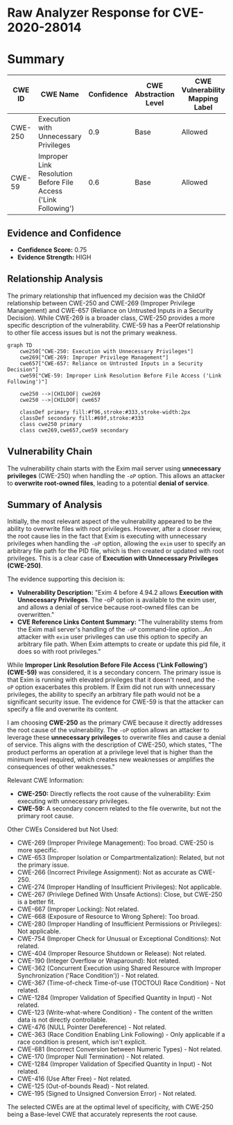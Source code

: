 # Raw Analyzer Response for CVE-2020-28014

# Summary

| CWE ID | CWE Name | Confidence | CWE Abstraction Level | CWE Vulnerability Mapping Label | CWE-Vulnerability Mapping Notes |
|---|---|---|---|---|---|
| CWE-250 | Execution with Unnecessary Privileges | 0.9 | Base | Allowed | Primary CWE |
| CWE-59 | Improper Link Resolution Before File Access ('Link Following') | 0.6 | Base | Allowed | Secondary Candidate |

## Evidence and Confidence

*   **Confidence Score:** 0.75
*   **Evidence Strength:** HIGH

## Relationship Analysis
The primary relationship that influenced my decision was the ChildOf relationship between CWE-250 and CWE-269 (Improper Privilege Management) and CWE-657 (Reliance on Untrusted Inputs in a Security Decision). While CWE-269 is a broader class, CWE-250 provides a more specific description of the vulnerability. CWE-59 has a PeerOf relationship to other file access issues but is not the primary weakness.

```mermaid
graph TD
    cwe250["CWE-250: Execution with Unnecessary Privileges"]
    cwe269["CWE-269: Improper Privilege Management"]
    cwe657["CWE-657: Reliance on Untrusted Inputs in a Security Decision"]
    cwe59["CWE-59: Improper Link Resolution Before File Access ('Link Following')"]

    cwe250 -->|CHILDOF| cwe269
    cwe250 -->|CHILDOF| cwe657

    classDef primary fill:#f96,stroke:#333,stroke-width:2px
    classDef secondary fill:#69f,stroke:#333
    class cwe250 primary
    class cwe269,cwe657,cwe59 secondary
```

## Vulnerability Chain
The vulnerability chain starts with the Exim mail server using **unnecessary privileges** (CWE-250) when handling the `-oP` option. This allows an attacker to **overwrite root-owned files**, leading to a potential **denial of service**.

## Summary of Analysis
Initially, the most relevant aspect of the vulnerability appeared to be the ability to overwrite files with root privileges. However, after a closer review, the root cause lies in the fact that Exim is executing with unnecessary privileges when handling the `-oP` option, allowing the `exim` user to specify an arbitrary file path for the PID file, which is then created or updated with root privileges. This is a clear case of **Execution with Unnecessary Privileges (CWE-250)**.

The evidence supporting this decision is:

*   **Vulnerability Description:** "Exim 4 before 4.94.2 allows **Execution with Unnecessary Privileges**. The -oP option is available to the exim user, and allows a denial of service because root-owned files can be overwritten."
*   **CVE Reference Links Content Summary:** "The vulnerability stems from the Exim mail server's handling of the `-oP` command-line option...An attacker with `exim` user privileges can use this option to specify an arbitrary file path. When Exim attempts to create or update this pid file, it does so with root privileges."

While **Improper Link Resolution Before File Access ('Link Following') (CWE-59)** was considered, it is a secondary concern. The primary issue is that Exim is running with elevated privileges that it doesn't need, and the `-oP` option exacerbates this problem. If Exim did not run with unnecessary privileges, the ability to specify an arbitrary file path would not be a significant security issue. The evidence for CWE-59 is that the attacker can specify a file and overwrite its content.

I am choosing **CWE-250** as the primary CWE because it directly addresses the root cause of the vulnerability. The `-oP` option allows an attacker to leverage these **unnecessary privileges** to overwrite files and cause a denial of service. This aligns with the description of CWE-250, which states, "The product performs an operation at a privilege level that is higher than the minimum level required, which creates new weaknesses or amplifies the consequences of other weaknesses."

Relevant CWE Information:

*   **CWE-250:** Directly reflects the root cause of the vulnerability: Exim executing with unnecessary privileges.
*   **CWE-59:** A secondary concern related to the file overwrite, but not the primary root cause.

Other CWEs Considered but Not Used:

*   CWE-269 (Improper Privilege Management): Too broad. CWE-250 is more specific.
*   CWE-653 (Improper Isolation or Compartmentalization): Related, but not the primary issue.
*   CWE-266 (Incorrect Privilege Assignment): Not as accurate as CWE-250.
*   CWE-274 (Improper Handling of Insufficient Privileges): Not applicable.
*   CWE-267 (Privilege Defined With Unsafe Actions): Close, but CWE-250 is a better fit.
*   CWE-667 (Improper Locking): Not related.
*   CWE-668 (Exposure of Resource to Wrong Sphere): Too broad.
*   CWE-280 (Improper Handling of Insufficient Permissions or Privileges): Not applicable.
*   CWE-754 (Improper Check for Unusual or Exceptional Conditions): Not related.
*   CWE-404 (Improper Resource Shutdown or Release): Not related.
*   CWE-190 (Integer Overflow or Wraparound): Not related.
*   CWE-362 (Concurrent Execution using Shared Resource with Improper Synchronization ('Race Condition')) - Not related.
*   CWE-367 (Time-of-check Time-of-use (TOCTOU) Race Condition) - Not related.
*   CWE-1284 (Improper Validation of Specified Quantity in Input) - Not related.
*   CWE-123 (Write-what-where Condition) - The content of the written data is not directly controllable.
*   CWE-476 (NULL Pointer Dereference) - Not related.
*   CWE-363 (Race Condition Enabling Link Following) - Only applicable if a race condition is present, which isn't explicit.
*   CWE-681 (Incorrect Conversion between Numeric Types) - Not related.
*   CWE-170 (Improper Null Termination) - Not related.
*   CWE-1284 (Improper Validation of Specified Quantity in Input) - Not related.
*   CWE-416 (Use After Free) - Not related.
*   CWE-125 (Out-of-bounds Read) - Not related.
*   CWE-195 (Signed to Unsigned Conversion Error) - Not related.

The selected CWEs are at the optimal level of specificity, with CWE-250 being a Base-level CWE that accurately represents the root cause.